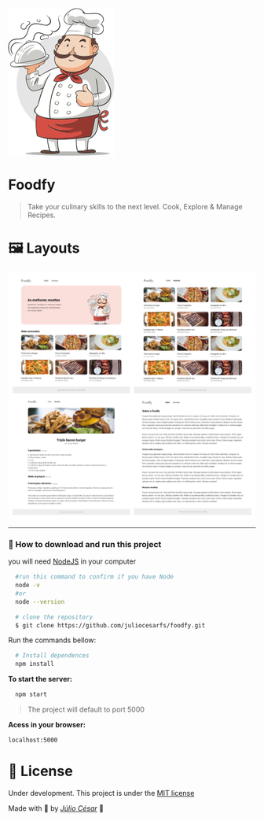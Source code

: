 <img src="./assets/chef.png"/>


# Foodfy
> Take your culinary skills to the next level. Cook, Explore & Manage Recipes.

# 🖼️ Layouts

<img src="./assets/foodfy-collage.png"/>

---
### 📁 How to download and run this project

you will need [NodeJS](https://nodejs.org/en/) in your computer
```bash
  #run this command to confirm if you have Node
  node -v
  #or
  node --version
```

```bash
  # clone the repository
  $ git clone https://github.com/juliocesarfs/foodfy.git
```

Run the commands bellow:
```bash
  # Install dependences
  npm install
```
**To start the server:**
```bash
  npm start
```
> The project will default to port 5000

**Acess in your browser:**
```
localhost:5000
```


# 📕 License

Under development. This project is under the [MIT license](https://github.com/Crucciatus/foodfy/blob/master/LICENSE)

Made with 💜 by [*Júlio César*](https://github.com/juliocesarfs) 🚀